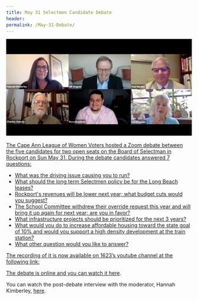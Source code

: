 ```yaml
---
title: May 31 Selectmen Candidate Debate
header:
permalink: /May-31-Debate/
---
```


<a href="https://youtu.be/qCkqrzwpQlk" />
<img src="/assets/images/Debate.png" width="800"/>

The Cape Ann League of Women Voters hosted a Zoom debate between the five candidates for two open seats on the Board of Selectman 
in Rockport on Sun May 31. During the debate candidates answered 7 questions:

* What was the driving issue causing you to run?
* What should the long term Selectmen policy be for the Long Beach leases?
* Rockport's revenues will be lower next year; what budget cuts would you suggest?
* The School Committee withdrew their override request this year and will bring it up again for next year; are you in favor?
* What infrastructure projects should be prioritized for the next 3 years?
* What would you do to increase affordable housing toward the state goal of 10% and would you support a high density development at the train station?
* What other question would you like to answer?

The recording of it is now available on 1623’s youtube channel at the following link:
 
The debate is online and you can [watch it here][debate video].
  
You can watch the post-debate interview with the moderator, Hannah Kimberley, [here][post debate interview].

[debate video]: https://youtu.be/qCkqrzwpQlk
[post debate interview]: https://youtu.be/RGvwSybpnkQ
